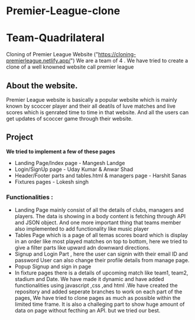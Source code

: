 # Premier-League-clone
# Team-Quadrilateral
Cloning of Premier League Website ("https://cloning-premierleague.netlify.app/")
We are a team of 4 . We have tried to create a clone of a well knowned website call premier league 
## About the website.
Premier League website is basically a popular website which is mainly known by scoccer player and their all deatils of luve matches and live scores which is genrated time to time in that website. And all the users can get updates of scoccer game through their website.
## Project
**We tried to implement a few of these pages**
* Landing Page/Index page - Mangesh Landge
* Login/SignUp page - Uday Kumar & Anwar Shad
* Header/Footer parts and tables.html & managers page - Harshit Sanas
* Fixtures pages - Lokesh singh
### Functionalities :
* Landing Page mainly consist of all the details of clubs, managers and players. The data is showing in a body content is fetching through API and JSON object. And one more important thing that teams member also implemented to add functionality like music player
* Tables Page which is a page of all temas scores board which is display in an order like most played matches on top to bottom, here we tried to give a filter parts like upward adn downward directions. 
* Signup and Login Part , here the user can signin with their email ID and password User can also change their profile details from manage page. 
* Popup Signup and sign in page
* In fixture pages there is a details of upcoming match like team1, team2, stadium and Date. 
We have made it dynamic and have added functionalities using javascript ,css ,and html .We have created the repository and added seperate branches to work on each part of the pages, We have tried to clone pages as much as possible within the limited time frame. It is also a challeging part to show huge amount of data on page without fecthing an API. but we tried our best.
